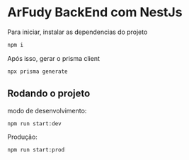 # ArFudy BackEnd com NestJs

Para iniciar, instalar as dependencias do projeto
``` bash
npm i
```

Após isso, gerar o prisma client

``` bash
npx prisma generate
```

## Rodando o projeto
modo de desenvolvimento:
``` bash
npm run start:dev
```

Produção:
``` bash
npm run start:prod
```